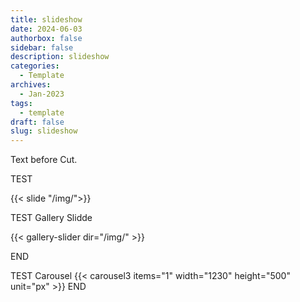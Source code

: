 ```yaml
---
title: slideshow
date: 2024-06-03
authorbox: false
sidebar: false
description: slideshow
categories:
  - Template
archives:
  - Jan-2023
tags:
  - template
draft: false
slug: slideshow
---
```

Text before Cut.
<!--more-->
TEST

{{< slide "/img/">}}

TEST Gallery Slidde

{{< gallery-slider dir="/img/" >}}


END


TEST Carousel
{{< carousel3 items="1" width="1230" height="500" unit="px" >}}
END

